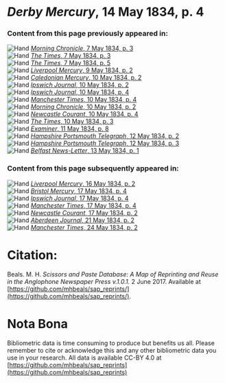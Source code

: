 # *Derby Mercury*, 14 May 1834, p. 4  
  
### Content from this page previously appeared in:  
![Hand](http://scissorsandpaste.net/wp-content/uploads/2017/06/smallhandpointer.png) [*Morning Chronicle*, 7 May 1834, p. 3](https://mhbeals.github.io/sap_html/Morning-Chronicle/Morning-Chronicle-7-May-1834-p-3)  
![Hand](http://scissorsandpaste.net/wp-content/uploads/2017/06/smallhandpointer.png) [*The Times*, 7 May 1834, p. 3](https://mhbeals.github.io/sap_html/The-Times/The-Times-7-May-1834-p-3)  
![Hand](http://scissorsandpaste.net/wp-content/uploads/2017/06/smallhandpointer.png) [*The Times*, 7 May 1834, p. 5](https://mhbeals.github.io/sap_html/The-Times/The-Times-7-May-1834-p-5)  
![Hand](http://scissorsandpaste.net/wp-content/uploads/2017/06/smallhandpointer.png) [*Liverpool Mercury*, 9 May 1834, p. 2](https://mhbeals.github.io/sap_html/Liverpool-Mercury/Liverpool-Mercury-9-May-1834-p-2)  
![Hand](http://scissorsandpaste.net/wp-content/uploads/2017/06/smallhandpointer.png) [*Caledonian Mercury*, 10 May 1834, p. 2](https://mhbeals.github.io/sap_html/Caledonian-Mercury/Caledonian-Mercury-10-May-1834-p-2)  
![Hand](http://scissorsandpaste.net/wp-content/uploads/2017/06/smallhandpointer.png) [*Ipswich Journal*, 10 May 1834, p. 2](https://mhbeals.github.io/sap_html/Ipswich-Journal/Ipswich-Journal-10-May-1834-p-2)  
![Hand](http://scissorsandpaste.net/wp-content/uploads/2017/06/smallhandpointer.png) [*Ipswich Journal*, 10 May 1834, p. 4](https://mhbeals.github.io/sap_html/Ipswich-Journal/Ipswich-Journal-10-May-1834-p-4)  
![Hand](http://scissorsandpaste.net/wp-content/uploads/2017/06/smallhandpointer.png) [*Manchester Times*, 10 May 1834, p. 4](https://mhbeals.github.io/sap_html/Manchester-Times/Manchester-Times-10-May-1834-p-4)  
![Hand](http://scissorsandpaste.net/wp-content/uploads/2017/06/smallhandpointer.png) [*Morning Chronicle*, 10 May 1834, p. 2](https://mhbeals.github.io/sap_html/Morning-Chronicle/Morning-Chronicle-10-May-1834-p-2)  
![Hand](http://scissorsandpaste.net/wp-content/uploads/2017/06/smallhandpointer.png) [*Newcastle Courant*, 10 May 1834, p. 4](https://mhbeals.github.io/sap_html/Newcastle-Courant/Newcastle-Courant-10-May-1834-p-4)  
![Hand](http://scissorsandpaste.net/wp-content/uploads/2017/06/smallhandpointer.png) [*The Times*, 10 May 1834, p. 3](https://mhbeals.github.io/sap_html/The-Times/The-Times-10-May-1834-p-3)  
![Hand](http://scissorsandpaste.net/wp-content/uploads/2017/06/smallhandpointer.png) [*Examiner*, 11 May 1834, p. 8](https://mhbeals.github.io/sap_html/Examiner/Examiner-11-May-1834-p-8)  
![Hand](http://scissorsandpaste.net/wp-content/uploads/2017/06/smallhandpointer.png) [*Hampshire Portsmouth Telegraph*, 12 May 1834, p. 2](https://mhbeals.github.io/sap_html/Hampshire-Portsmouth-Telegraph/Hampshire-Portsmouth-Telegraph-12-May-1834-p-2)  
![Hand](http://scissorsandpaste.net/wp-content/uploads/2017/06/smallhandpointer.png) [*Hampshire Portsmouth Telegraph*, 12 May 1834, p. 3](https://mhbeals.github.io/sap_html/Hampshire-Portsmouth-Telegraph/Hampshire-Portsmouth-Telegraph-12-May-1834-p-3)  
![Hand](http://scissorsandpaste.net/wp-content/uploads/2017/06/smallhandpointer.png) [*Belfast News-Letter*, 13 May 1834, p. 1](https://mhbeals.github.io/sap_html/Belfast-News-Letter/Belfast-News-Letter-13-May-1834-p-1)  
  
### Content from this page subsequently appeared in:  
![Hand](http://scissorsandpaste.net/wp-content/uploads/2017/06/smallhandpointer.png) [*Liverpool Mercury*, 16 May 1834, p. 2](https://mhbeals.github.io/sap_html/Liverpool-Mercury/Liverpool-Mercury-16-May-1834-p-2)  
![Hand](http://scissorsandpaste.net/wp-content/uploads/2017/06/smallhandpointer.png) [*Bristol Mercury*, 17 May 1834, p. 4](https://mhbeals.github.io/sap_html/Bristol-Mercury/Bristol-Mercury-17-May-1834-p-4)  
![Hand](http://scissorsandpaste.net/wp-content/uploads/2017/06/smallhandpointer.png) [*Ipswich Journal*, 17 May 1834, p. 4](https://mhbeals.github.io/sap_html/Ipswich-Journal/Ipswich-Journal-17-May-1834-p-4)  
![Hand](http://scissorsandpaste.net/wp-content/uploads/2017/06/smallhandpointer.png) [*Manchester Times*, 17 May 1834, p. 4](https://mhbeals.github.io/sap_html/Manchester-Times/Manchester-Times-17-May-1834-p-4)  
![Hand](http://scissorsandpaste.net/wp-content/uploads/2017/06/smallhandpointer.png) [*Newcastle Courant*, 17 May 1834, p. 2](https://mhbeals.github.io/sap_html/Newcastle-Courant/Newcastle-Courant-17-May-1834-p-2)  
![Hand](http://scissorsandpaste.net/wp-content/uploads/2017/06/smallhandpointer.png) [*Aberdeen Journal*, 21 May 1834, p. 2](https://mhbeals.github.io/sap_html/Aberdeen-Journal/Aberdeen-Journal-21-May-1834-p-2)  
![Hand](http://scissorsandpaste.net/wp-content/uploads/2017/06/smallhandpointer.png) [*Manchester Times*, 24 May 1834, p. 2](https://mhbeals.github.io/sap_html/Manchester-Times/Manchester-Times-24-May-1834-p-2)  


# Citation: 

Beals. M. H. *Scissors and Paste Database: A Map of Reprinting and Reuse in the Anglophone Newspaper Press v.1.0.1.* 2 June 2017. Available at [https://github.com/mhbeals/sap_reprints/](https://github.com/mhbeals/sap_reprints/). 

# Nota Bona

Bibliometric data is time consuming to produce but benefits us all. Please remember to cite or acknowledge this and any other bibliometric data you use in your research. All data is available CC-BY 4.0 at [https://github.com/mhbeals/sap_reprints](https://github.com/mhbeals/sap_reprints)